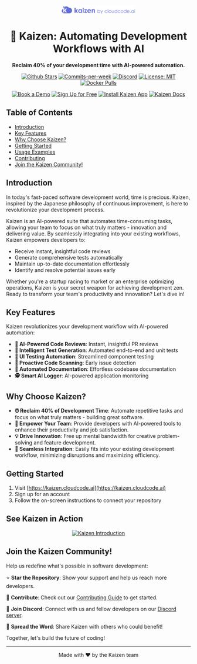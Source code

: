 <p align="center">
  <img src="/assets/logo.png" alt="Kaizen Logo" width="200"/>
</p>

<h1 align="center">🚀 Kaizen: Automating Development Workflows with AI</h1>

<p align="center">
  <strong>Reclaim 40% of your development time with AI-powered automation.</strong>
</p>

<p align="center">
  <a href="https://github.com/Cloud-Code-AI/"><img src="https://img.shields.io/github/stars/Cloud-Code-AI/cloudcode" alt="Github Stars"></a>
  <a href="https://github.com/Cloud-Code-AI/cloudcode/pulse"><img src="https://img.shields.io/github/commit-activity/w/Cloud-Code-AI/cloudcode" alt="Commits-per-week"></a>
  <a href="https://discord.gg/W33Hh5yWpj"><img src="https://img.shields.io/discord/1156434217966764033.svg?style=social&logo=discord" alt="Discord"></a>
  <a href="https://opensource.org/license/mit"><img src="https://img.shields.io/badge/License-MIT-blue.svg" alt="License: MIT"></a>
  <a href="https://hub.docker.com/r/cloudcodeai/kaizen-app"><img src="https://img.shields.io/docker/pulls/cloudcodeai/kaizen-app.svg?style=flat-square" alt="Docker Pulls"></a>
</p>

<p align="center">
  <a href="https://www.cloudcode.ai/book-a-demo.html"><img src="https://img.shields.io/badge/Book%20a%20Demo-Book%20Now-brightgreen" alt="Book a Demo"></a>
  <a href="https://cloudcode.ai/#cta"><img src="https://img.shields.io/badge/Get%20Started-Sign%20Up-blue" alt="Sign Up for Free"></a>
  <a href="https://github.com/apps/kaizen-bot"><img src="https://img.shields.io/badge/Get%20Kaizen%20App-Install-8A2BE2" alt="Install Kaizen App"></a>
  <a href="https://cloudcode.ai/kaizen/docs"><img src="https://img.shields.io/badge/docs-view%20Kaizen%20Docs" alt="Kaizen Docs"></a>
</p>

## Table of Contents
- [Introduction](#introduction)
- [Key Features](#key-features)
- [Why Choose Kaizen?](#why-choose-kaizen)
- [Getting Started](#getting-started)
- [Usage Examples](#usage-examples)
- [Contributing](https://cloudcode.ai/kaizen/docs/sdk_reference/code_review)
- [Join the Kaizen Community!](#join-the-kaizen-community)

## Introduction

In today's fast-paced software development world, time is precious. Kaizen, inspired by the Japanese philosophy of continuous improvement, is here to revolutionize your development process.

Kaizen is an AI-powered suite that automates time-consuming tasks, allowing your team to focus on what truly matters - innovation and delivering value. By seamlessly integrating into your existing workflows, Kaizen empowers developers to:

- Receive instant, insightful code reviews
- Generate comprehensive tests automatically
- Maintain up-to-date documentation effortlessly
- Identify and resolve potential issues early

Whether you're a startup racing to market or an enterprise optimizing operations, Kaizen is your secret weapon for achieving development zen. Ready to transform your team's productivity and innovation? Let's dive in!

## Key Features

Kaizen revolutionizes your development workflow with AI-powered automation:

- **🤖 AI-Powered Code Reviews**: Instant, insightful PR reviews
- **🧪 Intelligent Test Generation**: Automated end-to-end and unit tests
- **🎨 UI Testing Automation**: Streamlined component testing
- **🔬 Proactive Code Scanning**: Early issue detection
- **📝 Automated Documentation**: Effortless codebase documentation
- **🕵️ Smart AI Logger**: AI-powered application monitoring

## Why Choose Kaizen?

- **⏰ Reclaim 40% of Development Time**: Automate repetitive tasks and focus on what truly matters - building great software.
- **💪 Empower Your Team**: Provide developers with AI-powered tools to enhance their productivity and job satisfaction.
- **💡 Drive Innovation**: Free up mental bandwidth for creative problem-solving and feature development.
- **🔗 Seamless Integration**: Easily fits into your existing development workflow, minimizing disruptions and maximizing efficiency.

## Getting Started

1. Visit [https://kaizen.cloudcode.ai](https://kaizen.cloudcode.ai)
2. Sign up for an account
3. Follow the on-screen instructions to connect your repository


## See Kaizen in Action

<p align="center">
  <a href="https://youtu.be/oIRQXnj2ZCE?si=bG6MHgskpYbpdoKv">
    <img src="https://img.youtube.com/vi/280CfSQs2ss/0.jpg" alt="Kaizen Introduction">
  </a>
</p>

## Join the Kaizen Community!

Help us redefine what's possible in software development:

⭐ **Star the Repository**: Show your support and help us reach more developers.

🤝 **Contribute**: Check out our [Contributing Guide](CONTRIBUTING.md) to get started.

💬 **Join Discord**: Connect with us and fellow developers on our [Discord server](https://discord.gg/W33Hh5yWpj).

📣 **Spread the Word**: Share Kaizen with others who could benefit!

Together, let's build the future of coding!

---

<p align="center">
  Made with ❤️ by the Kaizen team
</p>
